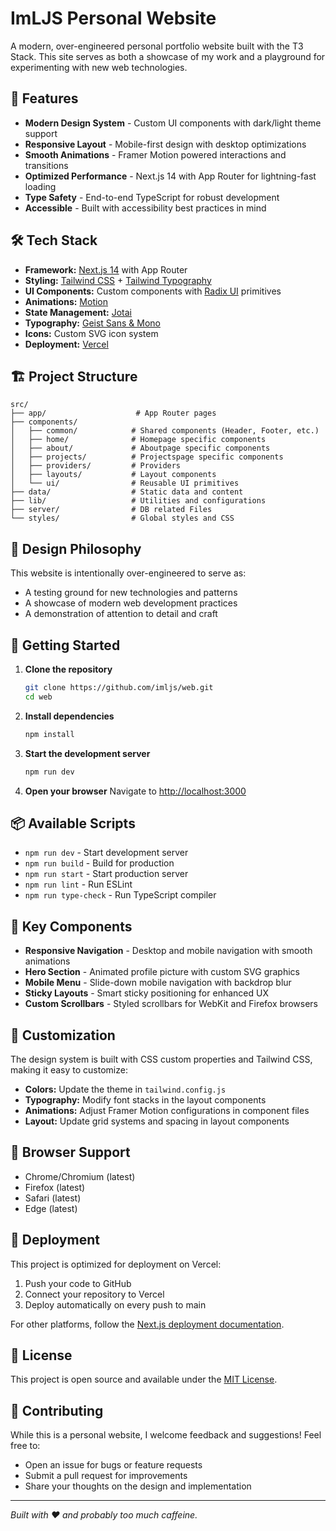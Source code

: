 # ImLJS Personal Website

A modern, over-engineered personal portfolio website built with the T3 Stack. This site serves as both a showcase of my work and a playground for experimenting with new web technologies.

## 🚀 Features

- **Modern Design System** - Custom UI components with dark/light theme support
- **Responsive Layout** - Mobile-first design with desktop optimizations
- **Smooth Animations** - Framer Motion powered interactions and transitions
- **Optimized Performance** - Next.js 14 with App Router for lightning-fast loading
- **Type Safety** - End-to-end TypeScript for robust development
- **Accessible** - Built with accessibility best practices in mind

## 🛠️ Tech Stack

- **Framework:** [Next.js 14](https://nextjs.org) with App Router
- **Styling:** [Tailwind CSS](https://tailwindcss.com) + [Tailwind Typography](https://tailwindcss.com/docs/typography-plugin)
- **UI Components:** Custom components with [Radix UI](https://radix-ui.com) primitives
- **Animations:** [Motion](https://motion.dev)
- **State Management:** [Jotai](https://jotai.org)
- **Typography:** [Geist Sans & Mono](https://vercel.com/font)
- **Icons:** Custom SVG icon system
- **Deployment:** [Vercel](https://vercel.com)

## 🏗️ Project Structure

```
src/
├── app/                    # App Router pages
├── components/
│   ├── common/            # Shared components (Header, Footer, etc.)
│   ├── home/              # Homepage specific components
│   ├── about/             # Aboutpage specific components
│   ├── projects/          # Projectspage specific components
│   ├── providers/         # Providers
│   ├── layouts/           # Layout components
│   └── ui/                # Reusable UI primitives
├── data/                  # Static data and content
├── lib/                   # Utilities and configurations
├── server/                # DB related Files
└── styles/                # Global styles and CSS
```

## 🎨 Design Philosophy

This website is intentionally over-engineered to serve as:
- A testing ground for new technologies and patterns
- A showcase of modern web development practices
- A demonstration of attention to detail and craft

## 🚀 Getting Started

1. **Clone the repository**
   ```bash
   git clone https://github.com/imljs/web.git
   cd web
   ```

2. **Install dependencies**
   ```bash
   npm install
   ```

3. **Start the development server**
   ```bash
   npm run dev
   ```

4. **Open your browser**
   Navigate to [http://localhost:3000](http://localhost:3000)

## 📦 Available Scripts

- `npm run dev` - Start development server
- `npm run build` - Build for production
- `npm run start` - Start production server
- `npm run lint` - Run ESLint
- `npm run type-check` - Run TypeScript compiler

## 🎯 Key Components

- **Responsive Navigation** - Desktop and mobile navigation with smooth animations
- **Hero Section** - Animated profile picture with custom SVG graphics
- **Mobile Menu** - Slide-down mobile navigation with backdrop blur
- **Sticky Layouts** - Smart sticky positioning for enhanced UX
- **Custom Scrollbars** - Styled scrollbars for WebKit and Firefox browsers

## 🔧 Customization

The design system is built with CSS custom properties and Tailwind CSS, making it easy to customize:

- **Colors:** Update the theme in `tailwind.config.js`
- **Typography:** Modify font stacks in the layout components
- **Animations:** Adjust Framer Motion configurations in component files
- **Layout:** Update grid systems and spacing in layout components

## 📱 Browser Support

- Chrome/Chromium (latest)
- Firefox (latest)
- Safari (latest)
- Edge (latest)

## 🚀 Deployment

This project is optimized for deployment on Vercel:

1. Push your code to GitHub
2. Connect your repository to Vercel
3. Deploy automatically on every push to main

For other platforms, follow the [Next.js deployment documentation](https://nextjs.org/docs/deployment).

## 📄 License

This project is open source and available under the [MIT License](LICENSE).

## 🤝 Contributing

While this is a personal website, I welcome feedback and suggestions! Feel free to:

- Open an issue for bugs or feature requests
- Submit a pull request for improvements
- Share your thoughts on the design and implementation

---

*Built with ❤️ and probably too much caffeine.*